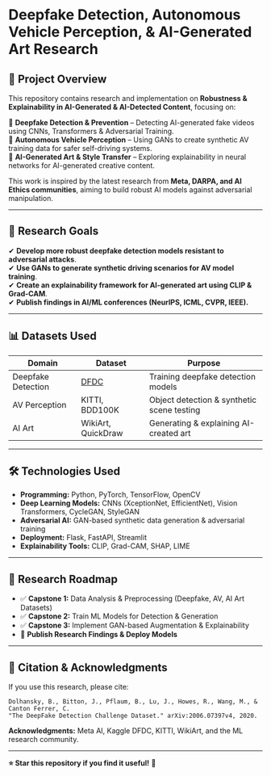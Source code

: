 # **Deepfake Detection, Autonomous Vehicle Perception, & AI-Generated Art Research**

## **📌 Project Overview**

This repository contains research and implementation on **Robustness & Explainability in AI-Generated & AI-Detected Content**, focusing on:

🔹 **Deepfake Detection & Prevention** – Detecting AI-generated fake videos using CNNs, Transformers & Adversarial Training.\
🔹 **Autonomous Vehicle Perception** – Using GANs to create synthetic AV training data for safer self-driving systems.\
🔹 **AI-Generated Art & Style Transfer** – Exploring explainability in neural networks for AI-generated creative content.

This work is inspired by the latest research from **Meta, DARPA, and AI Ethics communities**, aiming to build robust AI models against adversarial manipulation.

---

## **📑 Research Goals**

✔ **Develop more robust deepfake detection models resistant to adversarial attacks**.\
✔ **Use GANs to generate synthetic driving scenarios for AV model training**.\
✔ **Create an explainability framework for AI-generated art using CLIP & Grad-CAM**.\
✔ **Publish findings in AI/ML conferences (NeurIPS, ICML, CVPR, IEEE).**

---

## **📊 Datasets Used**

| **Domain**         | **Dataset**                                                                                                                                     | **Purpose**                                |
| ------------------ | ----------------------------------------------------------------------------------------------------------------------------------------------- | ------------------------------------------ |
| Deepfake Detection | [DFDC](https://www.kaggle.com/c/deepfake-detection-challenge/data)                                                                              | Training deepfake detection models         |
| AV Perception      | KITTI, BDD100K                                                                                                                                  | Object detection & synthetic scene testing |
| AI Art             | WikiArt, QuickDraw                                                                                                                              | Generating & explaining AI-created art     |

---

## **🛠️ Technologies Used**

- **Programming:** Python, PyTorch, TensorFlow, OpenCV
- **Deep Learning Models:** CNNs (XceptionNet, EfficientNet), Vision Transformers, CycleGAN, StyleGAN
- **Adversarial AI:** GAN-based synthetic data generation & adversarial training
- **Deployment:** Flask, FastAPI, Streamlit
- **Explainability Tools:** CLIP, Grad-CAM, SHAP, LIME

---

## **📌 Research Roadmap**

- ✅ **Capstone 1:** Data Analysis & Preprocessing (Deepfake, AV, AI Art Datasets)
- ✅ **Capstone 2:** Train ML Models for Detection & Generation
- ✅ **Capstone 3:** Implement GAN-based Augmentation & Explainability
- 🚀 **Publish Research Findings & Deploy Models**

---

## **📝 Citation & Acknowledgments**

If you use this research, please cite:

```
Dolhansky, B., Bitton, J., Pflaum, B., Lu, J., Howes, R., Wang, M., & Canton Ferrer, C.  
"The DeepFake Detection Challenge Dataset." arXiv:2006.07397v4, 2020.  
```

**Acknowledgments:** Meta AI, Kaggle DFDC, KITTI, WikiArt, and the ML research community.

---

**⭐ Star this repository if you find it useful!** 🚀

